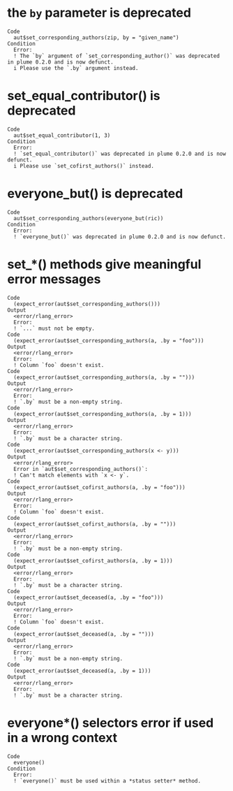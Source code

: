 # the `by` parameter is deprecated

    Code
      aut$set_corresponding_authors(zip, by = "given_name")
    Condition
      Error:
      ! The `by` argument of `set_corresponding_author()` was deprecated in plume 0.2.0 and is now defunct.
      i Please use the `.by` argument instead.

# set_equal_contributor() is deprecated

    Code
      aut$set_equal_contributor(1, 3)
    Condition
      Error:
      ! `set_equal_contributor()` was deprecated in plume 0.2.0 and is now defunct.
      i Please use `set_cofirst_authors()` instead.

# everyone_but() is deprecated

    Code
      aut$set_corresponding_authors(everyone_but(ric))
    Condition
      Error:
      ! `everyone_but()` was deprecated in plume 0.2.0 and is now defunct.

# set_*() methods give meaningful error messages

    Code
      (expect_error(aut$set_corresponding_authors()))
    Output
      <error/rlang_error>
      Error:
      ! `...` must not be empty.
    Code
      (expect_error(aut$set_corresponding_authors(a, .by = "foo")))
    Output
      <error/rlang_error>
      Error:
      ! Column `foo` doesn't exist.
    Code
      (expect_error(aut$set_corresponding_authors(a, .by = "")))
    Output
      <error/rlang_error>
      Error:
      ! `.by` must be a non-empty string.
    Code
      (expect_error(aut$set_corresponding_authors(a, .by = 1)))
    Output
      <error/rlang_error>
      Error:
      ! `.by` must be a character string.
    Code
      (expect_error(aut$set_corresponding_authors(x <- y)))
    Output
      <error/rlang_error>
      Error in `aut$set_corresponding_authors()`:
      ! Can't match elements with `x <- y`.
    Code
      (expect_error(aut$set_cofirst_authors(a, .by = "foo")))
    Output
      <error/rlang_error>
      Error:
      ! Column `foo` doesn't exist.
    Code
      (expect_error(aut$set_cofirst_authors(a, .by = "")))
    Output
      <error/rlang_error>
      Error:
      ! `.by` must be a non-empty string.
    Code
      (expect_error(aut$set_cofirst_authors(a, .by = 1)))
    Output
      <error/rlang_error>
      Error:
      ! `.by` must be a character string.
    Code
      (expect_error(aut$set_deceased(a, .by = "foo")))
    Output
      <error/rlang_error>
      Error:
      ! Column `foo` doesn't exist.
    Code
      (expect_error(aut$set_deceased(a, .by = "")))
    Output
      <error/rlang_error>
      Error:
      ! `.by` must be a non-empty string.
    Code
      (expect_error(aut$set_deceased(a, .by = 1)))
    Output
      <error/rlang_error>
      Error:
      ! `.by` must be a character string.

# everyone*() selectors error if used in a wrong context

    Code
      everyone()
    Condition
      Error:
      ! `everyone()` must be used within a *status setter* method.

